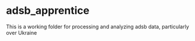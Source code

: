 # adsb_apprentice
This is a working folder for processing and analyzing adsb data, particularly over Ukraine
